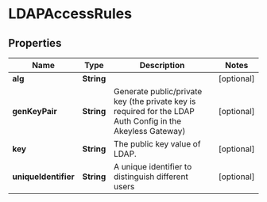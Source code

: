 

# LDAPAccessRules

## Properties

Name | Type | Description | Notes
------------ | ------------- | ------------- | -------------
**alg** | **String** |  |  [optional]
**genKeyPair** | **String** | Generate public/private key (the private key is required for the LDAP Auth Config in the Akeyless Gateway) |  [optional]
**key** | **String** | The public key value of LDAP. |  [optional]
**uniqueIdentifier** | **String** | A unique identifier to distinguish different users |  [optional]



